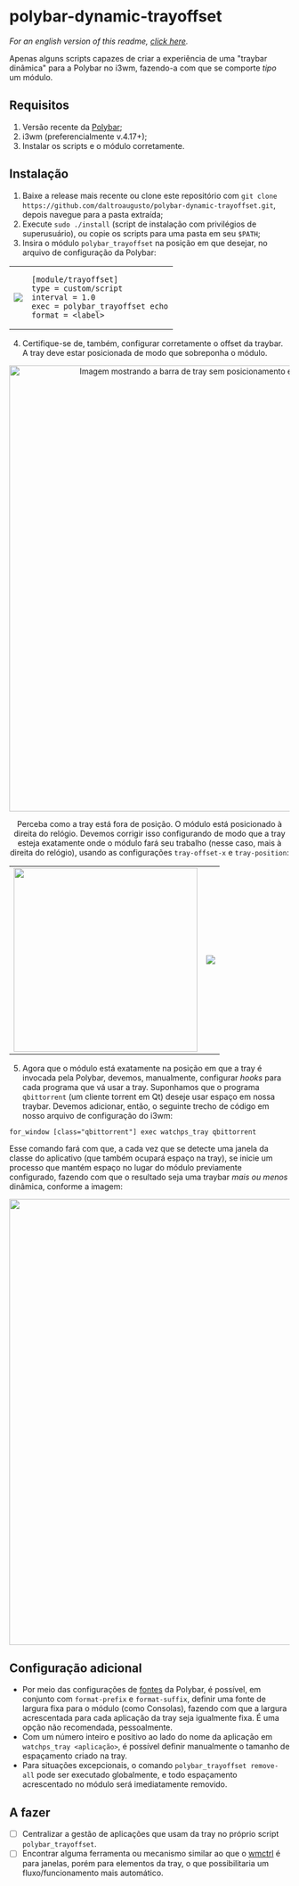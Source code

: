 # polybar-dynamic-trayoffset
*For an english version of this readme, <a href="https://github.com/daltroaugusto/polybar-dynamic-trayoffset/blob/main/README_EN.md">click here</a>.*

Apenas alguns scripts capazes de criar a experiência de uma "traybar dinâmica" para a Polybar no i3wm, fazendo-a com que se comporte *tipo* um módulo.

## Requisitos
1. Versão recente da [Polybar](https://github.com/polybar/polybar/);
2. i3wm (preferencialmente v.4.17+);
3. Instalar os scripts e o módulo corretamente.

## Instalação
1. Baixe a release mais recente ou clone este repositório com ```git clone https://github.com/daltroaugusto/polybar-dynamic-trayoffset.git```, depois navegue para a pasta extraída;
2. Execute ```sudo ./install``` (script de instalação com privilégios de superusuário), ou copie os scripts para uma pasta em seu ```$PATH```;
3. Insira o módulo ```polybar_trayoffset``` na posição em que desejar, no arquivo de configuração da Polybar:

<table align="center">
    <tbody>
        <tr>
            <td><img src="https://i.imgur.com/Jp2SVAv.png" /></td>
            <td>
                
    [module/trayoffset]
    type = custom/script
    interval = 1.0
    exec = polybar_trayoffset echo
    format = <label>
                
</td>
</tr>
</tbody>
</table>

4. Certifique-se de, também, configurar corretamente o offset da traybar. A tray deve estar posicionada de modo que sobreponha o módulo.

<div align="center">
<img width="800" src="https://i.imgur.com/qIO6jeI.png" alt="Imagem mostrando a barra de tray sem posicionamento e ação do módulo trayoffset." />

Perceba como a tray está fora de posição. O módulo está posicionado à direita do relógio. Devemos corrigir isso configurando de modo que a tray esteja exatamente onde o módulo fará seu trabalho (nesse caso, mais à direita do relógio), usando as configurações ```tray-offset-x``` e ```tray-position```:

<table>
<tbody>
<tr>
<td><img width="330" src="https://i.imgur.com/ZH14U9x.png" /></td>
<td><img src="https://i.imgur.com/TBzl2Dm.png" /></td>
</tr>
</tbody>
</table>
</div>

5. Agora que o módulo está exatamente na posição em que a tray é invocada pela Polybar, devemos, manualmente, configurar *hooks* para cada programa que vá usar a tray. Suponhamos que o programa ```qbittorrent``` (um cliente torrent em Qt) deseje usar espaço em nossa traybar. Devemos adicionar, então, o seguinte trecho de código em nosso arquivo de configuração do i3wm:

```
for_window [class="qbittorrent"] exec watchps_tray qbittorrent
```

Esse comando fará com que, a cada vez que se detecte uma janela da classe do aplicativo (que também ocupará espaço na tray), se inicie um processo que mantém espaço no lugar do módulo previamente configurado, fazendo com que o resultado seja uma traybar *mais ou menos* dinâmica, conforme a imagem:

<div align="center">
<img src="https://i.imgur.com/GDnAOcw.png" width="800">
</div>

## Configuração adicional

* Por meio das configurações de <a href="https://github.com/polybar/polybar/wiki/Fonts">fontes</a> da Polybar, é possível, em conjunto com ```format-prefix``` e ```format-suffix```, definir uma fonte de largura fixa para o módulo (como Consolas), fazendo com que a largura acrescentada para cada aplicação da tray seja igualmente fixa. É uma opção não recomendada, pessoalmente.
* Com um número inteiro e positivo ao lado do nome da aplicação em ```watchps_tray <aplicação>```, é possível definir manualmente o tamanho de espaçamento criado na tray.
* Para situações excepcionais, o comando ```polybar_trayoffset remove-all``` pode ser executado globalmente, e todo espaçamento acrescentado no módulo será imediatamente removido.

## A fazer
- [ ] Centralizar a gestão de aplicações que usam da tray no próprio script ```polybar_trayoffset```.
- [ ] Encontrar alguma ferramenta ou mecanismo similar ao que o <a href="https://sites.google.com/site/tstyblo/wmctrl/">wmctrl</a> é para janelas, porém para elementos da tray, o que possibilitaria um fluxo/funcionamento mais automático.
